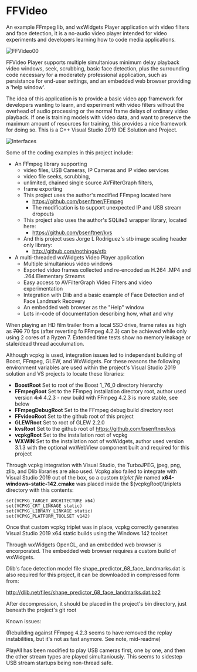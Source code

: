 # FFVideo
An example FFmpeg lib, and wxWidgets Player application with video filters and face detection, it is a no-audio video player intended for video experiments and developers 
learning how to code media applications.

![FFVideo00](https://user-images.githubusercontent.com/1216815/125710205-65eaf07c-31b3-43e0-b660-867780cbaba5.png)

FFVideo Player supports multiple simultanious minimum delay playback video windows, seek, scrubbing, basic face detection, plus the surrounding code necessary for a moderately
professional application, such as persistance for end-user settings, and an embedded web browser providing a 'help window'.

The idea of this application is to provide a basic video app framework for developers wanting to learn, and experiment with video filters without the overhead of audio processing
or the normal frame delays of ordinary video playback. If one is training models with video data, and want to preserve the maximum amount of resources for training, this provides
a nice framework for doing so. This is a C++ Visual Studio 2019 IDE Solution and Project. 

![Interfaces](https://user-images.githubusercontent.com/1216815/125846001-2d363d08-35ac-4ff0-9538-bbf7fa7f1b7f.png)

Some of the coding examples in this project include:
 - An FFmpeg library supporting 
   - video files, USB Cameras, IP Cameras and IP video services
   - video file seeks, scrubbing, 
   - unlimited, chained single source AVFilterGraph filters, 
   - frame exporting
   - This project uses the author's modified FFmpeg located here 
     - https://github.com/bsenftner/FFmpeg
     - The modification is to support unexpected IP and USB stream dropouts
   - This project also uses the author's SQLite3 wrapper library, located here:
     - https://github.com/bsenftner/kvs
   - And this project uses Jorge L Rodriguez's stb image scaling header only library:
     - http://github.com/nothings/stb 
 - A multi-threaded wxWidgets Video Player application
   - Multiple simultanious video windows
   - Exported video frames collected and re-encoded as H.264 .MP4 and .264 Elementary Streams 
   - Easy access to AVFilterGraph Video Filters and video experimentation
   - Integration with Dlib and a basic example of Face Detection and of Face Landmark Recovery
   - An embedded web browser as the "Help" window
   - Lots in-code of documentation describing how, what and why 

When playing an HD film trailer from a local SSD drive, frame rates as high as ~~700~~ 70 fps (after reverting fo FFmpeg 4.2.3) can be achieved while 
only using 2 cores of a Ryzen 7. Extended time tests show no memory leakage or stale/dead thread acculumation. 

Although vcpkg is used, integration issues led to independant building of Boost, FFmpeg, GLEW, and WxWidgets. 
For these reasons the following environment variables are used within the project's Visual Studio 2019 solution and VS projects to locate these libraries:
 - **BoostRoot**    Set to root of the Boost 1_76_0 directory hierarchy
 - **FFmpegRoot**   Set to the FFmpeg installation directory root, author used version ~~4.4~~ 4.2.3 - new build with FFmpeg 4.2.3 is more stable, see below
 - **FFmpegDebugRoot** Set to the FFmpeg debug build directory root
 - **FFvideoRoot**  Set to the github root of this project
 - **GLEWRoot**     Set to root of GLEW 2.2.0
 - **kvsRoot**      Set to the github root of https://github.com/bsenftner/kvs
 - **vcpkgRoot**    Set to the installation root of vcpkg
 - **WXWIN**        Set to the installation root of wxWidgets, author used version 3.1.3 with the optional wxWebView component built and required for this project

Through vcpkg integration with Visual Studio, the TurboJPEG, jpeg, png, zlib, and Dlib libraries are also used.
Vcpkg also failed to integrate with Visual Studio 2019 out of the box, so a custom *triplet file* named **x64-windows-static-142.cmake** was placed inside
the $(vcpkgRoot)\triplets directory with this contents:
```
set(VCPKG_TARGET_ARCHITECTURE x64)
set(VCPKG_CRT_LINKAGE static)
set(VCPKG_LIBRARY_LINKAGE static)
set(VCPKG_PLATFORM_TOOLSET v142)
```
Once that custom vcpkg triplet was in place, vcpkg correctly generates Visual Studio 2019 x64 static builds using the Windows 142 toolset

Through wxWidgets OpenGL, and an embedded web browser is encorporated. The embedded web browser requires a custom build of wxWidgets. 

Dlib's face detection model file shape_predictor_68_face_landmarks.dat is also required for this project, it can be downloaded in compressed form from:

   http://dlib.net/files/shape_predictor_68_face_landmarks.dat.bz2
   
After decompression, it should be placed in the project's bin directory, just beneath the project's git root

Known issues:

(Rebuilding against FFmpeg 4.2.3 seems to have removed the replay instabilities, but it's not as fast anymore. See note, mid-readme)

PlayAll has been modified to play USB cameras first, one by one, and then the other stream types are played simultaniously. This seems to sidestep USB stream startups being non-thread safe. 
